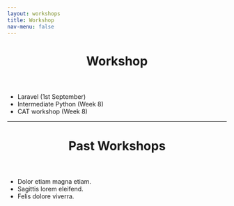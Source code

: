 ```yaml
---
layout: workshops
title: Workshop
nav-menu: false
---
```


<header class="major">
    <h1>Workshop</h1>
</header>

<div class="row">
    <div class="6u 12u$(small)">
		<ul>
			<li>Laravel (1st September)</li>
			<li>Intermediate Python (Week 8)</li>
			<li>CAT workshop (Week 8)</li>
		</ul>
	</div>
</div>

<hr class="major" />

<header class="major">
    <h1>Past Workshops</h1>
</header>

<div class="row">
    <div class="6u 12u$(small)">
		<ul>
			<li>Dolor etiam magna etiam.</li>
			<li>Sagittis lorem eleifend.</li>
			<li>Felis dolore viverra.</li>
		</ul>
	</div>
</div>

